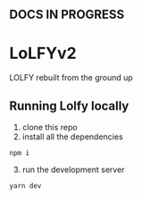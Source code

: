 ## **DOCS IN PROGRESS**

# LoLFYv2
LOLFY rebuilt from the ground up

## Running Lolfy locally

1. clone this repo
2. install all the dependencies 
```
npm i
```
3. run the development server
```
yarn dev
```
